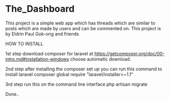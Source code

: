 # The_Dashboard

This project is a simple web app which has threads which are similar to posts which are made by users and can be commented on.
This project is by Eldrin Paul Gok-ong and friends


HOW TO INSTALL

1st step 
download composer for laravel at https://getcomposer.org/doc/00-intro.md#installation-windows
    choose automatic download.

2nd step 
after installing the composer set up you can run this command to  install laravel
    composer global require "laravel/installer=~1.1"

3rd step
  run  this on the command line interface 
      php artisan migrate

Done..

 
